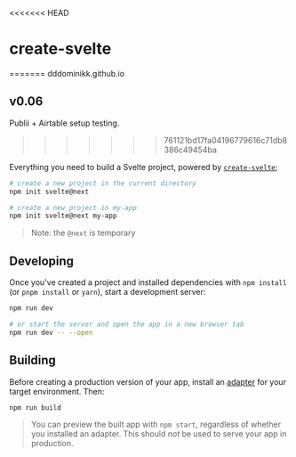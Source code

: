 <<<<<<< HEAD
# create-svelte
=======
dddominikk.github.io
## v0.06
Publii + Airtable setup testing.
>>>>>>> 761121bd17fa04196779616c71db8386c49454ba

Everything you need to build a Svelte project, powered by [`create-svelte`](https://github.com/sveltejs/kit/tree/master/packages/create-svelte);


```bash
# create a new project in the current directory
npm init svelte@next

# create a new project in my-app
npm init svelte@next my-app
```

> Note: the `@next` is temporary

## Developing

Once you've created a project and installed dependencies with `npm install` (or `pnpm install` or `yarn`), start a development server:

```bash
npm run dev

# or start the server and open the app in a new browser tab
npm run dev -- --open
```

## Building

Before creating a production version of your app, install an [adapter](https://kit.svelte.dev/docs#adapters) for your target environment. Then:

```bash
npm run build
```

> You can preview the built app with `npm start`, regardless of whether you installed an adapter. This should _not_ be used to serve your app in production.

